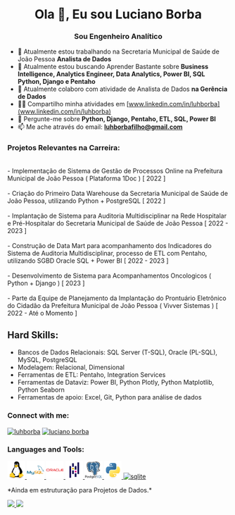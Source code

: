 <h1 align="center">Ola 👋, Eu sou Luciano Borba</h1>
<h3 align="center">Sou Engenheiro Analítico</h3>

- 🔭 Atualmente estou trabalhando na Secretaria Municipal de Saúde de João Pessoa **Analista de Dados**
- 🌱 Atualmente estou buscando Aprender Bastante sobre **Business Intelligence, Analytics Engineer, Data Analytics, Power BI, SQL Python, Django e Pentaho**
- 👯 Atualmente colaboro com atividade de Analista de Dados **na Gerência de Dados**
- 👨‍💻 Compartilho minha atividades em [www.linkedin.com/in/luhborba](www.linkedin.com/in/luhborba)
- 💬 Pergunte-me sobre **Python, Django, Pentaho, ETL, SQL, Power BI**
- 📫 Me ache através do email: **luhborbafilho@gmail.com**
  
<h3 align="left">Projetos Relevantes na Carreira:</h3>
<p align="left">
  <BR>- Implementação de Sistema de Gestão de Processos Online na Prefeitura Municipal de João Pessoa ( Plataforma 1Doc ) [ 2022 ] <BR>
  <BR>- Criação do Primeiro Data Warehouse da Secretaria Municipal de Saúde de João Pessoa, utilizando Python + PostgreSQL [ 2022 ] <BR>
  <BR>- Implantação de Sistema para Auditoria Multidisciplinar na Rede Hospitalar e Pré-Hospitalar do Secretaria Municipal de Saúde de João Pessoa [ 2022 - 2023 ]<BR>
  <BR>- Construção de Data Mart para acompanhamento dos Indicadores do Sistema de Auditoria Multidisciplinar, processo de ETL com Pentaho, utilizando SGBD Oracle SQL + Power BI [ 2022 - 2023 ]<BR>
  <BR>- Desenvolvimento de Sistema para Acompanhamentos Oncologicos ( Python + Django ) [ 2023 ] <BR>
  <BR>- Parte da Equipe de Planejamento da Implantação do Prontuário Eletrônico do Cidadão da Prefeitura Municipal de João Pessoa ( Vivver Sistemas ) [ 2022 - Até o Momento ] <BR>

## Hard Skills:
- Bancos de Dados Relacionais: SQL Server (T-SQL), Oracle (PL-SQL), MySQL, PostgreSQL
- Modelagem: Relacional, Dimensional
- Ferramentas de ETL: Pentaho, Integration Services
- Ferramentas de Dataviz: Power BI, Python Plotly, Python Matplotlib, Python Seaborn
- Ferramentas de apoio: Excel, Git, Python para análise de dados

<h3 align="left">Connect with me:</h3>
<p align="left">
<a href="https://linkedin.com/in/luhborba" target="blank"><img align="center" src="https://raw.githubusercontent.com/rahuldkjain/github-profile-readme-generator/master/src/images/icons/Social/linked-in-alt.svg" alt="luhborba" height="30" width="40" /></a>
<a href="https://www.youtube.com/c/luciano borba" target="blank"><img align="center" src="https://raw.githubusercontent.com/rahuldkjain/github-profile-readme-generator/master/src/images/icons/Social/youtube.svg" alt="luciano borba" height="30" width="40" /></a>
</p>

<h3 align="left">Languages and Tools:</h3>
<p align="left"> <a href="https://www.linux.org/" target="_blank" rel="noreferrer"> <img src="https://raw.githubusercontent.com/devicons/devicon/master/icons/linux/linux-original.svg" alt="linux" width="40" height="40"/> </a> <a href="https://www.mysql.com/" target="_blank" rel="noreferrer"> <img src="https://raw.githubusercontent.com/devicons/devicon/master/icons/mysql/mysql-original-wordmark.svg" alt="mysql" width="40" height="40"/> </a> <a href="https://www.oracle.com/" target="_blank" rel="noreferrer"> <img src="https://raw.githubusercontent.com/devicons/devicon/master/icons/oracle/oracle-original.svg" alt="oracle" width="40" height="40"/> </a> <a href="https://pandas.pydata.org/" target="_blank" rel="noreferrer"> <img src="https://raw.githubusercontent.com/devicons/devicon/2ae2a900d2f041da66e950e4d48052658d850630/icons/pandas/pandas-original.svg" alt="pandas" width="40" height="40"/> </a> <a href="https://www.postgresql.org" target="_blank" rel="noreferrer"> <img src="https://raw.githubusercontent.com/devicons/devicon/master/icons/postgresql/postgresql-original-wordmark.svg" alt="postgresql" width="40" height="40"/> </a> <a href="https://www.python.org" target="_blank" rel="noreferrer"> <img src="https://raw.githubusercontent.com/devicons/devicon/master/icons/python/python-original.svg" alt="python" width="40" height="40"/> </a> <a href="https://www.sqlite.org/" target="_blank" rel="noreferrer"> <img src="https://www.vectorlogo.zone/logos/sqlite/sqlite-icon.svg" alt="sqlite" width="40" height="40"/> </a> </p>

<p>*Ainda em estruturação para Projetos de Dados.*</p>

<div>
<a href="https://github.com/luhborba">
<img height="180em" src="https://github-readme-stats.vercel.app/api/top-langs/?username=luhborba&layout=compact&langs_count=7&theme=dracula"/>
<img height="180em" src="https://github-readme-stats.vercel.app/api?username=luhborba&show_icons=true&theme=dracula&include_all_commits=true&count_private=true"/>
</div>

<!---
luhborba/luhborba is a ✨ special ✨ repository because its `README.md` (this file) appears on your GitHub profile.
You can click the Preview link to take a look at your changes.
--->
